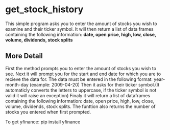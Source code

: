 # get_stock_history
This simple program asks you to enter the amount of stocks you wish to examine and their ticker symbol. It will then return a list of data frames containing the following information: **date, open price, high, low, close, volume, dividends, stock splits**



## More Detail

  First the method prompts you to enter the amount of stocks you wish to see.
  Next it will prompt you for the start and end date for which you are to recieve the data for. The data must be entered in the following format: year-month-day (example: 2009-04-20) 
  Then it asks for their ticker symbol.(It automaticly converts the letters to uppercase, if the ticker symbol is not valid it will raise an exception)
  Finaly it will return a list of dataframes containing the following information: date, open price, high, low, close, volume, dividends, stock splits. The funttion also returns the number of stocks you entered when first prompted. 
  

To get yfinance:
pip install yfinance
